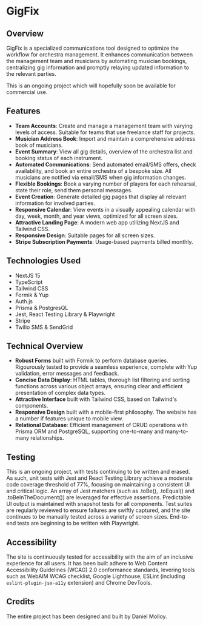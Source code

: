 # GigFix

## Overview

GigFix is a specialized communications tool designed to optimize the workflow for orchestra management. It enhances communication between the management team and musicians by automating musician bookings, centralizing gig information and promptly relaying updated information to the relevant parties.

This is an ongoing project which will hopefully soon be available for commercial use.

## Features

- **Team Accounts**: Create and manage a management team with varying levels of access. Suitable for teams that use freelance staff for projects.
- **Musician Address Book**: Import and maintain a comprehensive address book of musicians.
- **Event Summary**: View all gig details, overview of the orchestra list and booking status of each instrument.
- **Automated Communications**: Send automated email/SMS offers, check availability, and book an entire orchestra of a bespoke size. All musicians are notified via email/SMS when gig information changes.
- **Flexible Bookings**: Book a varying number of players for each rehearsal, state their role, send them personal messages.
- **Event Creation**: Generate detailed gig pages that display all relevant information for involved parties.
- **Responsive Calendar**: View events in a visually appealing calendar with day, week, month, and year views, optimized for all screen sizes.
- **Attractive Landing Page**: A modern web app utilizing NextJS and Tailwind CSS.
- **Responsive Design**: Suitable pages for all screen sizes.
- **Stripe Subscription Payments**: Usage-based payments billed monthly.

## Technologies Used

- NextJS 15
- TypeScript
- Tailwind CSS
- Formik & Yup
- Auth.js
- Prisma & PostgresQL
- Jest, React Testing Library & Playwright
- Stripe
- Twilio SMS & SendGrid

## Technical Overview

- **Robust Forms** built with Formik to perform database queries. Rigourously tested to provide a seamless experience, complete with Yup validation, error messages and feedback.
- **Concise Data Display**: HTML tables, thorough list filtering and sorting functions across various object arrays, ensuring clear and efficient presentation of complex data types.
- **Attractive Interface** built with Tailwind CSS, based on Tailwind's components.
- **Responsive Design** built with a mobile-first philosophy. The website has a number if features unique to mobile view.
- **Relational Database**: Efficient management of CRUD operations with Prisma ORM and PostgreSQL, supporting one-to-many and many-to-many relationships.

## Testing

This is an ongoing project, with tests continuing to be written and erased. As such, unit tests with Jest and React Testing Library achieve a moderate code coverage threshold of 77%, focusing on maintaining a consistent UI and critical logic. An array of Jest matchers (such as .toBe(), .toEqual() and .toBeInTheDocument()) are leveraged for effective assertions. Predictable UI output is maintained with snapshot tests for all components. Test suites are regularly reviewed to ensure failures are swiftly captured, and the site continues to be manually tested across a variety of screen sizes.
End-to-end tests are beginning to be written with Playwright.

## Accessibility

The site is continuously tested for accessibility with the aim of an inclusive experience for all users. It has been built adhere to Web Content Accessibility Guidelines (WCAG) 2.0 conformance standards, levering tools such as WebAIM WCAG checklist, Google Lighthouse, ESLint (including `eslint-plugin-jsx-a11y` extension) and Chrome DevTools.

## Credits

The entire project has been designed and built by Daniel Molloy.
